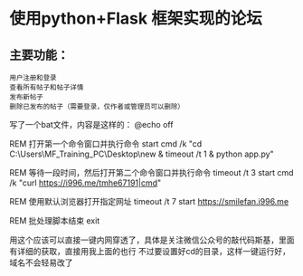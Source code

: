 # 使用python+Flask 框架实现的论坛

## 主要功能：

    用户注册和登录
    查看所有帖子和帖子详情
    发布新帖子
    删除已发布的帖子（需要登录，仅作者或管理员可以删除）

写了一个bat文件，内容是这样的：
@echo off

REM 打开第一个命令窗口并执行命令
start cmd /k "cd C:\Users\MF_Training_PC\Desktop\new & timeout /t 1 & python app.py"

REM 等待一段时间，然后打开第二个命令窗口并执行命令
timeout /t 3
start cmd /k "curl https://i996.me/tmhe67191|cmd"

REM 使用默认浏览器打开指定网址
timeout /t 7
start  https://smilefan.i996.me

REM 批处理脚本结束
exit

用这个应该可以直接一键内网穿透了，具体是关注微信公众号的敲代码斯基，里面有详细的获取，直接用我上面的也行
不过要设置好cd的目录，这样一键运行好，域名不会轻易改了

